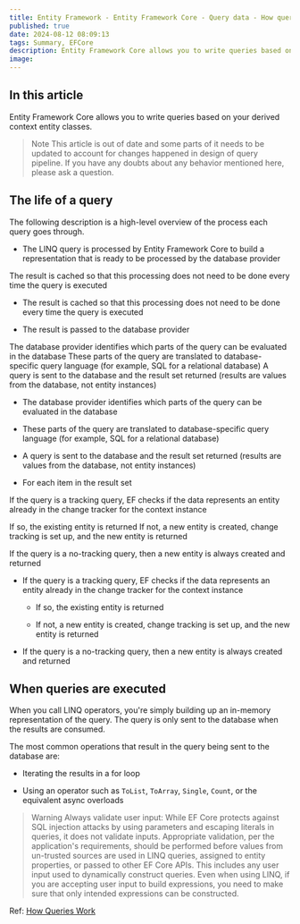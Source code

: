 ```yaml
---
title: Entity Framework - Entity Framework Core - Query data - How queries work
published: true
date: 2024-08-12 08:09:13
tags: Summary, EFCore
description: Entity Framework Core allows you to write queries based on your derived context entity classes.
image:
---
```


## In this article

Entity Framework Core allows you to write queries based on your derived context entity classes.

> Note
This article is out of date and some parts of it needs to be updated to account for changes happened in design of query pipeline. If you have any doubts about any behavior mentioned here, please ask a question.

## The life of a query

The following description is a high-level overview of the process each query goes through.

- The LINQ query is processed by Entity Framework Core to build a representation that is ready to be processed by the database provider

The result is cached so that this processing does not need to be done every time the query is executed

  - The result is cached so that this processing does not need to be done every time the query is executed

- The result is passed to the database provider

The database provider identifies which parts of the query can be evaluated in the database
These parts of the query are translated to database-specific query language (for example, SQL for a relational database)
A query is sent to the database and the result set returned (results are values from the database, not entity instances)

  - The database provider identifies which parts of the query can be evaluated in the database

  - These parts of the query are translated to database-specific query language (for example, SQL for a relational database)

  - A query is sent to the database and the result set returned (results are values from the database, not entity instances)

- For each item in the result set

If the query is a tracking query, EF checks if the data represents an entity already in the change tracker for the context instance

If so, the existing entity is returned
If not, a new entity is created, change tracking is set up, and the new entity is returned


If the query is a no-tracking query, then a new entity is always created and returned

  - If the query is a tracking query, EF checks if the data represents an entity already in the change tracker for the context instance

    - If so, the existing entity is returned

    - If not, a new entity is created, change tracking is set up, and the new entity is returned

  - If the query is a no-tracking query, then a new entity is always created and returned

## When queries are executed

When you call LINQ operators, you're simply building up an in-memory representation of the query. The query is only sent to the database when the results are consumed.

The most common operations that result in the query being sent to the database are:

- Iterating the results in a for loop

- Using an operator such as ```ToList```, ```ToArray```, ```Single```, ```Count```, or the equivalent async overloads

> Warning
Always validate user input: While EF Core protects against SQL injection attacks by using parameters and escaping literals in queries, it does not validate inputs. Appropriate validation, per the application's requirements, should be performed before values from un-trusted sources are used in LINQ queries, assigned to entity properties, or passed to other EF Core APIs. This includes any user input used to dynamically construct queries. Even when using LINQ, if you are accepting user input to build expressions, you need to make sure that only intended expressions can be constructed.

Ref: [How Queries Work](https://learn.microsoft.com/en-us/ef/core/querying/how-query-works)